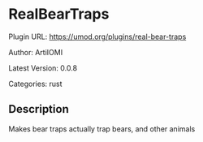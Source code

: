 # RealBearTraps

Plugin URL: https://umod.org/plugins/real-bear-traps

Author: ArtiIOMI

Latest Version: 0.0.8

Categories: rust

## Description

Makes bear traps actually trap bears, and other animals
